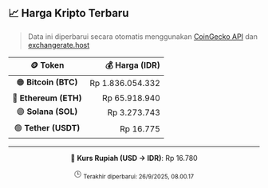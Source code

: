 

<!-- HARGA_KRIPTO -->
## 📈 Harga Kripto Terbaru

> Data ini diperbarui secara otomatis menggunakan [CoinGecko API](https://www.coingecko.com/) dan [exchangerate.host](https://exchangerate.host/)

<div align="center">

| 🪙 Token | 💰 Harga (IDR) |
|:------:|---------------:|
| 🟠 **Bitcoin (BTC)**   | Rp 1.836.054.332 |
| 🔵 **Ethereum (ETH)**  | Rp 65.918.940 |
| 🟣 **Solana (SOL)**    | Rp 3.273.743 |
| 🟢 **Tether (USDT)**   | Rp 16.775 |

---

💱 **Kurs Rupiah (USD → IDR)**: Rp 16.780

🕒 <sub>Terakhir diperbarui: 26/9/2025, 08.00.17</sub>

</div>
<!-- /HARGA_KRIPTO -->